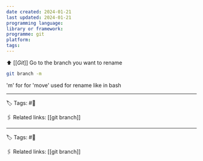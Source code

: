 ```yaml
---
date created: 2024-01-21
last updated: 2024-01-21
programming language: 
library or framework: 
programme: git
platform: 
tags:
---
```

⬆ [[_Git_]]
Go to the branch you want to rename
```bash
git branch -m
```
'm' for for 'move' used for rename like in bash

---
🏷 Tags: #🌱

🖇 Related links: [[git branch]]



---
🏷 Tags: #🌱

🖇 Related links: [[git branch]]
